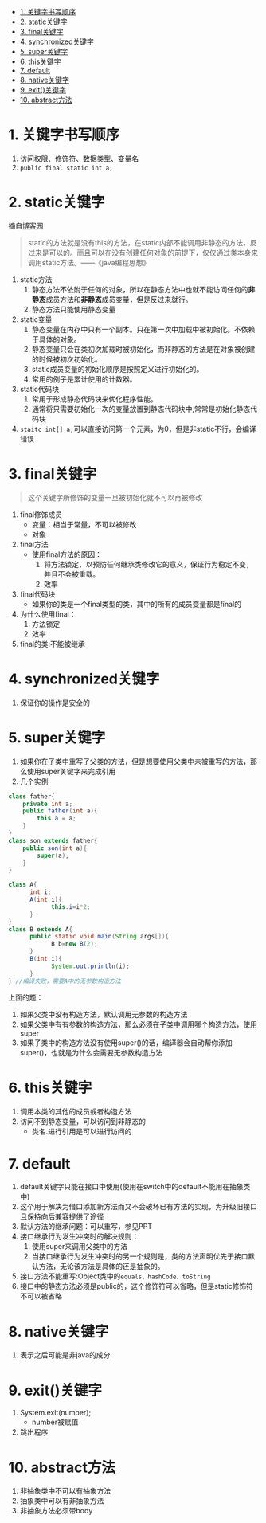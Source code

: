 <!-- TOC -->

- [1. 关键字书写顺序](#1-关键字书写顺序)
- [2. static关键字](#2-static关键字)
- [3. final关键字](#3-final关键字)
- [4. synchronized关键字](#4-synchronized关键字)
- [5. super关键字](#5-super关键字)
- [6. this关键字](#6-this关键字)
- [7. default](#7-default)
- [8. native关键字](#8-native关键字)
- [9. exit()关键字](#9-exit关键字)
- [10. abstract方法](#10-abstract方法)

<!-- /TOC -->
# 1. 关键字书写顺序
1. 访问权限、修饰符、数据类型、变量名
2. `public final static int a;`

# 2. static关键字
摘自<a href ="https://www.cnblogs.com/dolphin0520/p/3799052.html">博客园</a>  
>static的方法就是没有this的方法，在static内部不能调用非静态的方法，反过来是可以的。而且可以在没有创建任何对象的前提下，仅仅通过类本身来调用static方法。——《java编程思想》
1. static方法
    1. 静态方法不依附于任何的对象，所以在静态方法中也就不能访问任何的**非静态**成员方法和**非静态**成员变量，但是反过来就行。
    2. 静态方法只能使用静态变量
2. static变量
   1. 静态变量在内存中只有一个副本。只在第一次中加载中被初始化。不依赖于具体的对象。
   2. 静态变量只会在类初次加载时被初始化，而非静态的方法是在对象被创建的时候被初次初始化。
   3. static成员变量的初始化顺序是按照定义进行初始化的。
   4. 常用的例子是累计使用的计数器。
3. static代码块
   1. 常用于形成静态代码块来优化程序性能。
   2. 通常将只需要初始化一次的变量放置到静态代码块中,常常是初始化静态代码块
4. `staitc int[] a;`可以直接访问第一个元素，为0，但是非static不行，会编译错误

# 3. final关键字
>这个关键字所修饰的变量一旦被初始化就不可以再被修改
1. final修饰成员
   + 变量：相当于常量，不可以被修改
   + 对象
2. final方法
   + 使用final方法的原因：
      1. 将方法锁定，以预防任何继承类修改它的意义，保证行为稳定不变，并且不会被重载。
      2. 效率
3. final代码块
   + 如果你的类是一个final类型的类，其中的所有的成员变量都是final的
4. 为什么使用final：
   1. 方法锁定
   2. 效率
5. final的类:不能被继承

# 4. synchronized关键字
1. 保证你的操作是安全的

# 5. super关键字
1. 如果你在子类中重写了父类的方法，但是想要使用父类中未被重写的方法，那么使用super关键字来完成引用  
2. 几个实例
```java
class father{
    private int a;
    public father(int a){
        this.a = a;
    }
}
class son extends father{
    public son(int a){
        super(a);
    }
}
```
```java
class A{
      int i;
      A(int i){
            this.i=i*2;
      }
}
class B extends A{
      public static void main(String args[]){
            B b=new B(2);
      }
      B(int i){
            System.out.println(i);
      }
} //编译失败，需要A中的无参数构造方法
```
上面的题：  
1. 如果父类中没有构造方法，默认调用无参数的构造方法
2. 如果父类中有有参数的构造方法，那么必须在子类中调用哪个构造方法，使用super
3. 如果子类中的构造方法没有使用super()的话，编译器会自动帮你添加super()，也就是为什么会需要无参数构造方法

# 6. this关键字
1. 调用本类的其他的成员或者构造方法
2. 访问不到静态变量，可以访问到非静态的
    + 类名.进行引用是可以进行访问的

# 7. default 
1. default关键字只能在接口中使用(使用在switch中的default不能用在抽象类中)
2. 这个用于解决为借口添加新方法而又不会破坏已有方法的实现，为升级旧接口且保持向后兼容提供了途径
3. 默认方法的继承问题：可以重写，参见PPT
4. 接口继承行为发生冲突时的解决规则：
    1. 使用super来调用父类中的方法
    2. 当接口继承行为发生冲突时的另一个规则是，类的方法声明优先于接口默认方法，无论该方法是具体的还是抽象的。
5. 接口方法不能重写:Object类中的`equals、hashCode、toString`
6. 接口中的静态方法必须是public的，这个修饰符可以省略，但是static修饰符不可以被省略

# 8. native关键字
1. 表示之后可能是非java的成分

# 9. exit()关键字
1. System.exit(number);
    + number被赋值
2. 跳出程序

# 10. abstract方法
1. 非抽象类中不可以有抽象方法
2. 抽象类中可以有非抽象方法
3. 非抽象方法必须带body